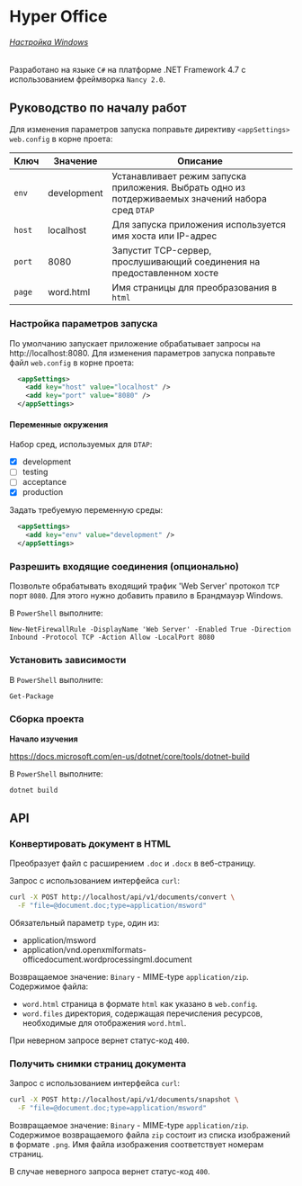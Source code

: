 # Hyper Office

###### [Настройка Windows](docs/windows.md)

Разработано на языке `C#` на платформе .NET Framework 4.7 с использованием фреймворка `Nancy 2.0`.

## Руководство по началу работ

Для изменения параметров запуска поправьте директиву `<appSettings>` `web.config` в корне проета:

| Ключ | Значение | Описание |
|------|----------|----------|
| `env` | development | Устанавливает режим запуска приложения. Выбрать одно из потдерживаемых значений набора сред `DTAP` |
| `host` | localhost | Для запуска приложения используется имя хоста или IP-адрес |
| `port` | 8080 | Запустит TCP-сервер, прослушивающий соединения на предоставленном хосте |
| `page` | word.html | Имя страницы для преобразования в `html` |

### Настройка параметров запуска

По умолчанию запускает приложение обрабатывает запросы на http://localhost:8080.
Для изменения параметров запуска поправьте файл `web.config` в корне проета:

```xml
  <appSettings>
    <add key="host" value="localhost" />
    <add key="port" value="8080" />
  </appSettings>
```

#### Переменные окружения

Набор сред, используемых для `DTAP`:

- [x] development
- [ ] testing
- [ ] acceptance
- [x] production

Задать требуемую переменную среды:

```xml
  <appSettings>
    <add key="env" value="development" />
  </appSettings>
```

### Разрешить входящие соединения (опционально)

Позвольте обрабатывать входящий трафик 'Web Server' протокол `TCP` порт `8080`.
Для этого нужно добавить правило в Брандмауэр Windows.

В `PowerShell` выполните:

```shell
New-NetFirewallRule -DisplayName 'Web Server' -Enabled True -Direction Inbound -Protocol TCP -Action Allow -LocalPort 8080
```

### Установить зависимости

В `PowerShell` выполните:

```bash
Get-Package
```

### Сборка проекта

**Начало изучения**

https://docs.microsoft.com/en-us/dotnet/core/tools/dotnet-build

В `PowerShell` выполните:

```bash
dotnet build
```

## API

### Конвертировать документ в HTML

Преобразует файл с расширением `.doc` и `.docx` в веб-страницу.

Запрос с использованием интерфейса `curl`:

```bash
curl -X POST http://localhost/api/v1/documents/convert \
  -F "file=@document.doc;type=application/msword"
```

Обязательный параметр `type`, один из:

- application/msword
- application/vnd.openxmlformats-officedocument.wordprocessingml.document

Возвращаемое значение: `Binary` - MIME-type `application/zip`.
Содержимое файла:

- `word.html` страница в формате `html` как указано в `web.config`.
- `word.files` директория, содержащая перечисления ресурсов, необходимые для отображения `word.html`.

При неверном запросе вернет статус-код `400`.

### Получить снимки страниц документа

Запрос с использованием интерфейса `curl`:

```bash
curl -X POST http://localhost/api/v1/documents/snapshot \
  -F "file=@document.doc;type=application/msword"
```

Возвращаемое значение: `Binary` - MIME-type `application/zip`.
Содержимое возвращаемого файла `zip` состоит из списка изображений в формате `.png`.
Имя файла изображения соответствует номерам страниц.

В случае неверного запроса вернет статус-код `400`.

